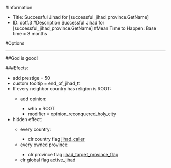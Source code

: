 #Information
 - Title: Successful Jihad for [successful_jihad_province.GetName]
 - ID: dotf.3
#Description
Successful Jihad for [successful_jihad_province.GetName]
#Mean Time to Happen:
Base time = 3 months

#Options

___
##God is good!

###Efects:<ul><li>add prestige = 50</li><li>custom tooltip = end_of_jihad_tt</li><li>If every neighbor country has religion is ROOT:</li><ul><li>add opinion:</li><ul><li>who = ROOT</li><li>modifier = opinion_reconquered_holy_city</li></ul></ul><li>hidden effect:</li><ul><li>every country:</li><ul><li>clr country flag [jihad_caller](../flags/jihad_caller.md)</li></ul><li>every owned province:</li><ul><li>clr province flag [jihad_target_province_flag](../flags/jihad_target_province_flag.md)</li></ul><li>clr global flag [active_jihad](../flags/active_jihad.md)</li></ul></ul>
